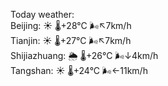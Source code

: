 Today weather:  
Beijing: ☀️   🌡️+28°C 🌬️↖7km/h  
Tianjin: ☀️   🌡️+27°C 🌬️↖7km/h  
Shijiazhuang: 🌦   🌡️+26°C 🌬️↓4km/h  
Tangshan: ☀️   🌡️+24°C 🌬️←11km/h  
